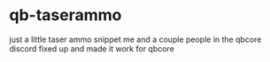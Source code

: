 # qb-taserammo
just a little taser ammo snippet me and a couple people in the qbcore discord fixed up and made it work for qbcore
